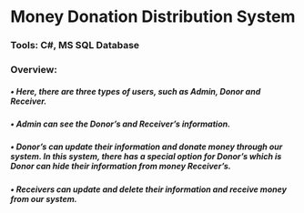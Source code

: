 # Money Donation Distribution System

### Tools: C#, MS SQL Database

### Overview:

##### • Here, there are three types of users, such as Admin, Donor and Receiver.
##### • Admin can see the Donor’s and Receiver’s information.
##### • Donor’s can update their information and donate money through our system. In this system, there has a special option for Donor’s which is Donor can hide their information from money Receiver’s.
##### • Receivers can update and delete their information and receive money from our system.


